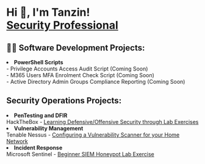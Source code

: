 <h1>Hi 👋, I'm Tanzin! <br/><a href="https://www.linkedin.com/in/tanzin-h/">Security Professional</a></h1>

<h2>👨‍💻 Software Development Projects:</h2>
<li><b>PowerShell Scripts</b></li>
- <!<-a href="https://github.com/thossa000/HackTheBox"> Privilege Accounts Access Audit Script (Coming Soon)</a> <br>
- <!<- a href="https://github.com/thossa000/HackTheBox"> M365 Users MFA Enrolment Check Script (Coming Soon)</a> <br>
- <!<-a href="https://github.com/thossa000/HackTheBox"> Active Directory Admin Groups Compliance Reporting (Coming Soon)</a> <br>

<h2>Security Operations Projects:</h2>
<li><b>PenTesting and DFIR</b></li>
 HackTheBox - <a href="https://github.com/thossa000/HackTheBox"> Learning Defensive/Offensive Security through Lab Exercises</a><br>
<li><b>Vulnerability Management</b></li>
 Tenable Nessus - <a href="https://github.com/thossa000/Knowledge-Base/blob/main/Nessus%20Essentials%20Vulnerability%20Management%20Home%20Lab/README.md"> Configuring a Vulnerability Scanner for your Home Network</a><br>
<li><b>Incident Response</b></li>
Microsoft Sentinel - <a href="https://github.com/thossa000/Knowledge-Base/blob/main/Beginner%20SIEM%20Honeypot%20Lab/README.md"> Beginner SIEM Honeypot Lab Exercise</a>


